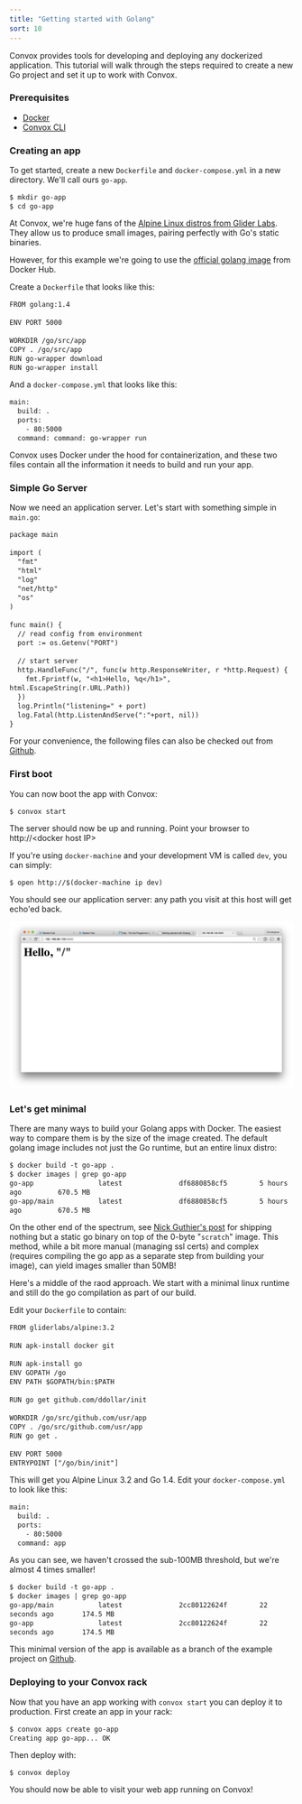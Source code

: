 ```yaml
---
title: "Getting started with Golang"
sort: 10
---
```


Convox provides tools for developing and deploying any dockerized application. This tutorial will walk through the steps required to create a new Go project and set it up to work with Convox.

### Prerequisites

- [Docker](https://docs.docker.com/installation/)
- [Convox CLI](/docs/getting-started-with-convox/)

### Creating an app

To get started, create a new `Dockerfile` and `docker-compose.yml` in a new directory. We'll call ours `go-app`.

    $ mkdir go-app
    $ cd go-app

At Convox, we're huge fans of the [Alpine Linux distros from Glider Labs](https://hub.docker.com/r/gliderlabs/alpine/).
They allow us to produce small images, pairing perfectly with Go's static binaries.

However, for this example we're going to use the [official golang image](https://hub.docker.com/_/golang/)
 from Docker Hub.

Create a `Dockerfile` that looks like this:

    FROM golang:1.4
    
    ENV PORT 5000
    
    WORKDIR /go/src/app
    COPY . /go/src/app
    RUN go-wrapper download
    RUN go-wrapper install 

And a `docker-compose.yml` that looks like this:

    main:
      build: .
      ports:
        - 80:5000
      command: command: go-wrapper run

Convox uses Docker under the hood for containerization,
and these two files contain all the information it needs to build and run your app.

### Simple Go Server

Now we need an application server. Let's start with something simple in `main.go`:

    package main

    import (
      "fmt"
      "html"
      "log"
      "net/http"
      "os"
    )

    func main() {
      // read config from environment
      port := os.Getenv("PORT")

      // start server
      http.HandleFunc("/", func(w http.ResponseWriter, r *http.Request) {
        fmt.Fprintf(w, "<h1>Hello, %q</h1>", html.EscapeString(r.URL.Path))
      })
      log.Println("listening=" + port)
      log.Fatal(http.ListenAndServe(":"+port, nil))
    }

For your convenience, the following files can also be checked out from [Github](https://github.com/convox-examples/go-app).

### First boot

You can now boot the app with Convox:

    $ convox start

The server should now be up and running. Point your browser to http://&lt;docker host IP&gt;

If you're using `docker-machine` and your development VM is called `dev`, you can simply:

    $ open http://$(docker-machine ip dev)

You should see our application server: any path you visit at this host will get echo'ed back.

![golang-welcome-page](/assets/images/docs/getting-started-with-golang/hello.png)


### Let's get minimal

There are many ways to build your Golang apps with Docker.
The easiest way to compare them is by the size of the image created.
The default golang image includes not just the Go runtime, but an entire linux distro:

    $ docker build -t go-app .
    $ docker images | grep go-app
    go-app                latest              df6880858cf5        5 hours ago         670.5 MB
    go-app/main           latest              df6880858cf5        5 hours ago         670.5 MB

On the other end of the spectrum,
see [Nick Guthier's post](https://blog.codeship.com/building-minimal-docker-containers-for-go-applications/)
for shipping nothing but a static go binary on top of the 0-byte "`scratch`" image.
This method, while a bit more manual (managing ssl certs)
and complex (requires compiling the go app as a separate step from building your image),
can yield images smaller than 50MB!

Here's a middle of the raod approach.
We start with a minimal linux runtime and still do the go compilation as part of our build.

Edit your `Dockerfile` to contain:

    FROM gliderlabs/alpine:3.2

    RUN apk-install docker git

    RUN apk-install go
    ENV GOPATH /go
    ENV PATH $GOPATH/bin:$PATH

    RUN go get github.com/ddollar/init

    WORKDIR /go/src/github.com/usr/app
    COPY . /go/src/github.com/usr/app
    RUN go get .

    ENV PORT 5000
    ENTRYPOINT ["/go/bin/init"]

This will get you Alpine Linux 3.2 and Go 1.4. Edit your `docker-compose.yml` to look like this:

    main:
      build: .
      ports:
        - 80:5000
      command: app

As you can see, we haven't crossed the sub-100MB threshold, but we're almost 4 times smaller!

    $ docker build -t go-app .
    $ docker images | grep go-app
    go-app/main           latest              2cc80122624f        22 seconds ago       174.5 MB
    go-app                latest              2cc80122624f        22 seconds ago       174.5 MB

This minimal version of the app is available as a branch of the example project on [Github](https://github.com/convox-examples/go-app/tree/minimal).

### Deploying to your Convox rack

Now that you have an app working with `convox start` you can deploy it to production. First create an app in your rack:

    $ convox apps create go-app
    Creating app go-app... OK

Then deploy with:

    $ convox deploy

You should now be able to visit your web app running on Convox!
